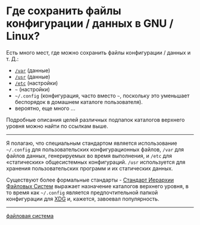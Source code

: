 # Где сохранить файлы конфигурации / данных в GNU / Linux?

Есть много мест, где можно сохранить файлы конфигурации / данных и т. Д.:

* [`/var`](http://www.tldp.org/LDP/Linux-Filesystem-Hierarchy/html/var.html) (данные)
* [`/usr`](http://www.tldp.org/LDP/Linux-Filesystem-Hierarchy/html/usr.html) (данные)
* [`/etc`](http://www.tldp.org/LDP/Linux-Filesystem-Hierarchy/html/etc.html) (настройки)
* `~` (настройки)
* `~/.config` (конфигурация, часто вместо `~`, поскольку это уменьшает беспорядок в домашнем каталоге пользователя).
* вероятно, еще много ...

Подробные описания целей различных подпапок каталогов верхнего уровня можно найти по ссылкам выше.

* * *

Я полагаю, что специальным стандартом является использование `~/.config` для пользовательских конфигурационных файлов, `/var` для файлов данных, генерируемых во время выполнения, и `/etc` для «статических» общесистемных конфигураций. `/usr` используется для хранения пользовательских программ и их статических данных.

Существуют более формальные стандарты - [Стандарт Иерархии Файловых Систем](http://www.pathname.com/fhs/) выражает назначение каталогов верхнего уровня, в то время как `~/.config` является предпочтительной папкой конфигурации для [XDG](https://standards.freedesktop.org/basedir-spec/basedir-spec-latest.html) и, кажется, завоевал популярность.

**********
[файловая система](/tags/%D1%84%D0%B0%D0%B9%D0%BB%D0%BE%D0%B2%D0%B0%D1%8F%20%D1%81%D0%B8%D1%81%D1%82%D0%B5%D0%BC%D0%B0.md)
